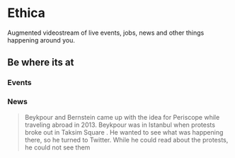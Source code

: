 # Ethica
Augmented videostream of live events, jobs, news and other things happening around you. 
## Be where its at
### Events
###  News
> Beykpour and Bernstein came up with the idea for Periscope while traveling abroad in 2013. Beykpour was in Istanbul when protests broke out in Taksim Square . He wanted to see what was happening there, so he turned to Twitter. While he could read about the protests, he could not see them
